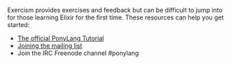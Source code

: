 Exercism provides exercises and feedback but can be difficult to jump into for those learning Elixir for the first time. These resources can help you get started:

* [The official PonyLang Tutorial](http://tutorial.ponylang.org/)
* [Joining the mailing list](https://groups.io/g/pony+user)
* Join the IRC Freenode channel #ponylang